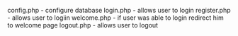 config.php - configure database
login.php - allows user to login
register.php - allows user to logiin
welcome.php - if user was able to login redirect him to welcome page
logout.php - allows user to logout